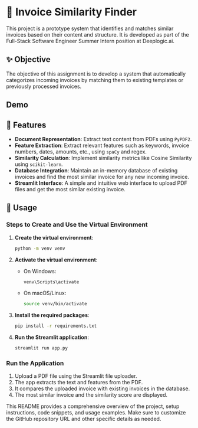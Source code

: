 # 📄 Invoice Similarity Finder

This project is a prototype system that identifies and matches similar invoices based on their content and structure. It is developed as part of the Full-Stack Software Engineer Summer Intern position at Deeplogic.ai.

## ✨ Objective

The objective of this assignment is to develop a system that automatically categorizes incoming invoices by matching them to existing templates or previously processed invoices.

## Demo 

## 🚀 Features

- **Document Representation**: Extract text content from PDFs using `PyPDF2`.
- **Feature Extraction**: Extract relevant features such as keywords, invoice numbers, dates, amounts, etc., using `spaCy` and regex.
- **Similarity Calculation**: Implement similarity metrics like Cosine Similarity using `scikit-learn`.
- **Database Integration**: Maintain an in-memory database of existing invoices and find the most similar invoice for any new incoming invoice.
- **Streamlit Interface**: A simple and intuitive web interface to upload PDF files and get the most similar existing invoice.


## 📄 Usage


### Steps to Create and Use the Virtual Environment

1. **Create the virtual environment**:
    ```bash
    python -m venv venv
    ```

2. **Activate the virtual environment**:
    - On Windows:
        ```bash
        venv\Scripts\activate
        ```
    - On macOS/Linux:
        ```bash
        source venv/bin/activate
        ```

3. **Install the required packages**:
    ```bash
    pip install -r requirements.txt
    ```

4. **Run the Streamlit application**:
    ```bash
    streamlit run app.py
    ```

### Run the Application

1. Upload a PDF file using the Streamlit file uploader.
2. The app extracts the text and features from the PDF.
3. It compares the uploaded invoice with existing invoices in the database.
4. The most similar invoice and the similarity score are displayed.

This README provides a comprehensive overview of the project, setup instructions, code snippets, and usage examples. Make sure to customize the GitHub repository URL and other specific details as needed.

